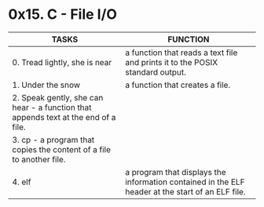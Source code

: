 # 0x15. C - File I/O
| TASKS | FUNCTION |
| --- | --- |
| 0. Tread lightly, she is near |  a function that reads a text file and prints it to the POSIX standard output. |
| 1. Under the snow | a function that creates a file. |
| 2. Speak gently, she can hear - a function that appends text at the end of a file. |
| 3. cp - a program that copies the content of a file to another file. |
| 4. elf | a program that displays the information contained in the ELF header at the start of an ELF file. |
